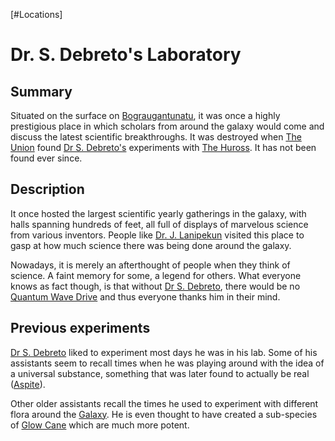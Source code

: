 [#Locations]

# Dr. S. Debreto's Laboratory

## Summary

Situated on the surface on [Bograugantunatu](../Planets/Bograugantunatu.md), it was once a highly prestigious place in which scholars from around the galaxy would come and discuss the latest scientific breakthroughs. It was destroyed when [The Union](../Factions/The%20Union.md) found [Dr S. Debreto's](../Influential%20Persons/Dr%20S.%20Debreto.md) experiments with [The Huross](../Species/Fauna/Huross.md). It has not been found ever since.

## Description

It once hosted the largest scientific yearly gatherings in the galaxy, with halls spanning hundreds of feet, all full of displays of marvelous science from various inventors. People like [Dr. J. Lanipekun](../Influential%20Persons/Dr.%20J.%20Lanipekun.md) visited this place to gasp at how much science there was being done around the galaxy.

Nowadays, it is merely an afterthought of people when they think of science. A faint memory for some, a legend for others. What everyone knows as fact though, is that without [Dr S. Debreto](../Influential%20Persons/Dr%20S.%20Debreto.md), there would be no [Quantum Wave Drive](../Items/Components/Quantum%20Wave%20Drive.md) and thus everyone thanks him in their mind.

## Previous experiments

[Dr S. Debreto](../Influential%20Persons/Dr%20S.%20Debreto.md) liked to experiment most days he was in his lab. Some of his assistants seem to recall times when he was playing around with the idea of a universal substance, something that was later found to actually be real ([Aspite](../Materials/Aspite.md)). 

Other older assistants recall the times he used to experiment with different flora around the [Galaxy](../Galaxy/Galaxy.md). He is even thought to have created a sub-species of [Glow Cane](../Species/Flora/Glow%20Cane.md) which are much more potent.
